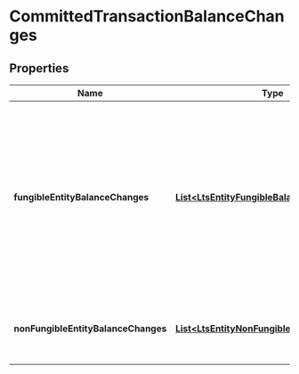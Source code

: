 

# CommittedTransactionBalanceChanges


## Properties

| Name | Type | Description | Notes |
|------------ | ------------- | ------------- | -------------|
|**fungibleEntityBalanceChanges** | [**List&lt;LtsEntityFungibleBalanceChanges&gt;**](LtsEntityFungibleBalanceChanges.md) | A list of all fungible balance updates which occurred in this transaction, aggregated by the global entity (such as account) which owns the vaults which were updated.  |  |
|**nonFungibleEntityBalanceChanges** | [**List&lt;LtsEntityNonFungibleBalanceChanges&gt;**](LtsEntityNonFungibleBalanceChanges.md) | Non fungible changes per entity and resource  |  |



